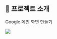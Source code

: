 ## 📝 프로젝트 소개
Google 메인 화면 만들기

[<img src="https://cdn-icons-png.flaticon.com/512/5968/5968863.png-readme.md-important?style=flat&logo=google-chrome&logoColor=white" />]()
<br />
